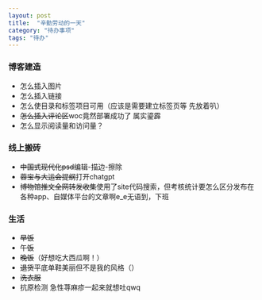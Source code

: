 ```yaml
---
layout: post
title:  "辛勤劳动的一天"
category: "待办事项"
tags: "待办"
---
```


### 博客建造
- 怎么插入图片
- 怎么插入链接
- 怎么使目录和标签项目可用（应该是需要建立标签页等 先放着叭）
- ~~怎么插入评论区~~woc竟然部署成功了 属实鎏霹
- 怎么显示阅读量和访问量？

### 线上搬砖
- ~~中国式现代化psd~~编辑-描边-擦除
- ~~蓉宝与大运会提纲~~打开chatgpt
- ~~博物馆推文全网转发收集~~使用了site代码搜索，但考核统计要怎么区分发布在各种app、自媒体平台的文章啊e_e无语到，下班

### 生活
- ~~早饭~~
- ~~午饭~~
- ~~晚饭~~（好想吃大西瓜啊！）
- ~~退货~~平底单鞋美丽但不是我的风格（）
- ~~洗衣服~~
- 抗原检测
急性荨麻疹一起来就想吐qwq


